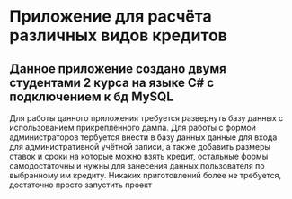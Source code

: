 # Приложение для расчёта различных видов кредитов
## Данное приложение создано двумя студентами 2 курса на языке C# с подключением к бд MySQL
Для работы данного приложения требуется развернуть базу данных с использованием прикреплённого дампа. 
Для работы с формой администраторов тербуется внести в базу данных данные для входа для административной учётной записи, 
а также добавить размеры ставок и сроки на которые можно взять кредит, остальные формы самодостаточны и нужны для занесения данных пользователя по выбранному им кредиту. 
Никаких приготовлений более не требуется, достаточно просто запустить проект
